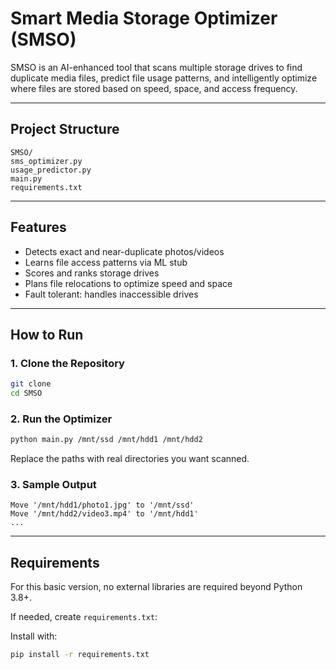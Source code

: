 # Smart Media Storage Optimizer (SMSO)

SMSO is an AI-enhanced tool that scans multiple storage drives to find duplicate media files, predict file usage patterns, and intelligently optimize where files are stored based on speed, space, and access frequency.

---

## Project Structure

```text
SMSO/
sms_optimizer.py
usage_predictor.py
main.py
requirements.txt
```

---

## Features

- Detects exact and near-duplicate photos/videos
- Learns file access patterns via ML stub
- Scores and ranks storage drives
- Plans file relocations to optimize speed and space
- Fault tolerant: handles inaccessible drives

---

## How to Run

### 1. **Clone the Repository**
```bash
git clone
cd SMSO
```

### 2. **Run the Optimizer**
```bash
python main.py /mnt/ssd /mnt/hdd1 /mnt/hdd2
```
Replace the paths with real directories you want scanned.

### 3. **Sample Output**
```text
Move '/mnt/hdd1/photo1.jpg' to '/mnt/ssd'
Move '/mnt/hdd2/video3.mp4' to '/mnt/hdd1'
...
```

---

## Requirements

For this basic version, no external libraries are required beyond Python 3.8+.

If needed, create `requirements.txt`:

Install with:
```bash
pip install -r requirements.txt
```
